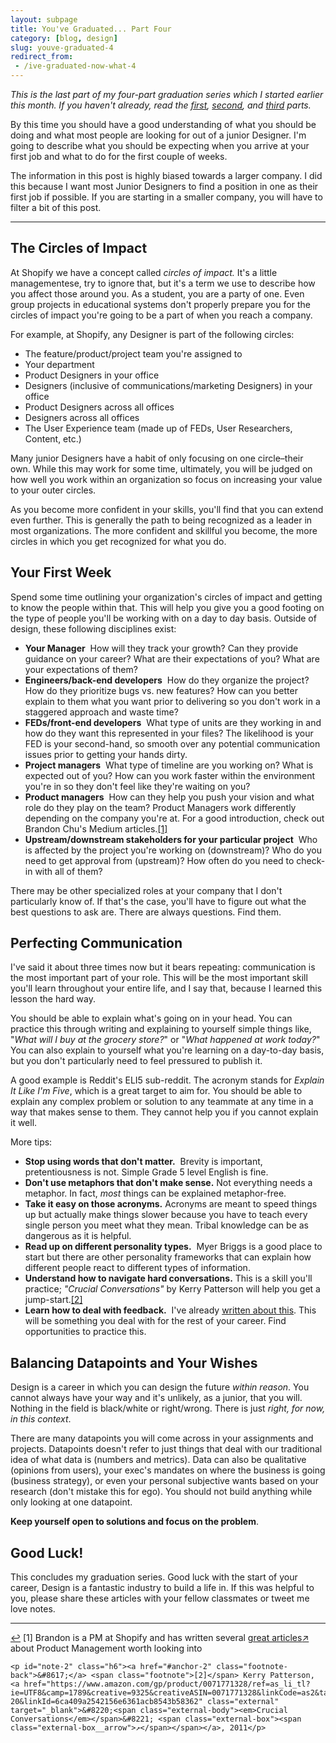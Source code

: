 ```yaml
---
layout: subpage
title: You've Graduated... Part Four
category: [blog, design]
slug: youve-graduated-4
redirect_from: 
 - /ive-graduated-now-what-4
---
```

*This is the last part of my four-part graduation series which I started earlier this month. If you haven't already, read the [first](http://helentran.com/ive-graduated-now-what-1), [second](http://helentran.com/ive-graduated-now-what-2), and [third](http://helentran.com/ive-graduated-now-what-3) parts.*

By this time you should have a good understanding of what you should be doing and what most people are looking for out of a junior Designer. I'm going to describe what you should be expecting when you arrive at your first job and what to do for the first couple of weeks.

The information in this post is highly biased towards a larger company. I did this because I want most Junior Designers to find a position in one as their first job if possible. If you are starting in a smaller company, you will have to filter a bit of this post.

<hr class="small">

## The Circles of Impact

At Shopify we have a concept called *circles of impact.* It's a little managementese, try to ignore that, but it's a term we use to describe how you affect those around you. As a student, you are a party of one. Even group projects in educational systems don't properly prepare you for the circles of impact you're going to be a part of when you reach a company.

For example, at Shopify, any Designer is part of the following circles:

- The feature/product/project team you're assigned to
- Your department
- Product Designers in your office
- Designers (inclusive of communications/marketing Designers) in your office
- Product Designers across all offices
- Designers across all offices
- The User Experience team (made up of FEDs, User Researchers, Content, etc.)

Many junior Designers have a habit of only focusing on one circle–their own. While this may work for some time, ultimately, you will be judged on how well you work within an organization so focus on increasing your value to your outer circles.

As you become more confident in your skills, you'll find that you can extend even further. This is generally the path to being recognized as a leader in most organizations. The more confident and skillful you become, the more circles in which you get recognized for what you do.

## Your First Week

Spend some time outlining your organization's circles of impact and getting to know the people within that. This will help you give you a good footing on the type of people you'll be working with on a day to day basis. Outside of design, these following disciplines exist:

- **Your Manager**   How will they track your growth? Can they provide guidance on your career? What are their expectations of you? What are your expectations of them?
- **Engineers/back-end developers**   How do they organize the project? How do they prioritize bugs vs. new features? How can you better explain to them what you want prior to delivering so you don't work in a staggered approach and waste time?
- **FEDs/front-end developers**   What type of units are they working in and how do they want this represented in your files? The likelihood is your FED is your second-hand, so smooth over any potential communication issues prior to getting your hands dirty.
- **Project managers**   What type of timeline are you working on? What is expected out of you? How can you work faster within the environment you're in so they don't feel like they're waiting on you? 
- **Product managers**   How can they help you push your vision and what role do they play on the team? Product Managers work differently depending on the company you're at. For a good introduction, check out Brandon Chu's Medium articles.<a id="anchor-1" href="#note-1" class="fieldnotes-anchor">[1]</a>
- **Upstream/downstream stakeholders for your particular project**   Who is affected by the project you're working on (downstream)? Who do you need to get approval from (upstream)? How often do you need to check-in with all of them?

There may be other specialized roles at your company that I don't particularly know of. If that's the case, you'll have to figure out what the best questions to ask are. There are always questions. Find them.

## Perfecting Communication

I've said it about three times now but it bears repeating: communication is the most important part of your role. This will be the most important skill you'll learn throughout your entire life, and I say that, because I learned this lesson the hard way.

You should be able to explain what's going on in your head. You can practice this through writing and explaining to yourself simple things like, "*What will I buy at the grocery store?*" or "*What happened at work today?*" You can also explain to yourself what you're learning on a day-to-day basis, but you don't particularly need to feel pressured to publish it.

A good example is Reddit's ELI5 sub-reddit. The acronym stands for *Explain It Like I'm Five*, which is a great target to aim for. You should be able to explain any complex problem or solution to any teammate at any time in a way that makes sense to them. They cannot help you if you cannot explain it well.

More tips:

- **Stop using words that don't matter.**   Brevity is important, pretentiousness is not. Simple Grade 5 level English is fine.
- **Don't use metaphors that don't make sense.** Not everything needs a metaphor. In fact, *most* things can be explained metaphor-free. 
- **Take it easy on those acronyms.** Acronyms are meant to speed things up but actually make things slower because you have to teach every single person you meet what they mean. Tribal knowledge can be as dangerous as it is helpful.
- **Read up on different personality types.**   Myer Briggs is a good place to start but there are other personality frameworks that can explain how different people react to different types of information.
- **Understand how to navigate hard conversations.** This is a skill you'll practice; <em>"Crucial Conversations"</em> by Kerry Patterson will help you get a jump-start.<a id="anchor-2" href="#note-2" class="fieldnotes-anchor">[2]</a>
- **Learn how to deal with feedback.**   I've already [written about this](http://helentran.com/dealing-with-feedback). This will be something you deal with for the rest of your career. Find opportunities to practice this.

## Balancing Datapoints and Your Wishes

Design is a career in which you can design the future *within reason*. You cannot always have your way and it's unlikely, as a junior, that you will. Nothing in the field is black/white or right/wrong. There is just *right, for now, in this context*.

There are many datapoints you will come across in your assignments and projects. Datapoints doesn't refer to just things that deal with our traditional idea of what data is (numbers and metrics). Data can also be qualitative (opinions from users), your exec's mandates on where the business is going (business strategy), or even your personal subjective wants based on your research (don't mistake this for ego). You should not build anything while only looking at one datapoint.

**Keep yourself open to solutions and focus on the problem**.

## Good Luck!

This concludes my graduation series. Good luck with the start of your career, Design is a fantastic industry to build a life in. If this was helpful to you, please share these articles with your fellow classmates or tweet me love notes.

<hr class="small">

<div class="fieldnotes">
    <p id="note-1" class="h6"><a href="#anchor-1" class="footnote-back">&#8617;</a> <span class="footnote">[1]</span> Brandon is a PM at Shopify and has written several <a href="https://medium.com/@brandonmchu" class="external" target="_blank"><span class="external-body">great articles</span><span class="external-box"><span class="external-box__arrow">↗</span></span></a> about Product Management worth looking into</p>

    <p id="note-2" class="h6"><a href="#anchor-2" class="footnote-back">&#8617;</a> <span class="footnote">[2]</span> Kerry Patterson, <a href="https://www.amazon.com/gp/product/0071771328/ref=as_li_tl?ie=UTF8&camp=1789&creative=9325&creativeASIN=0071771328&linkCode=as2&tag=heltraprodes-20&linkId=6ca409a2542156e6361acb8543b58362" class="external" target="_blank">&#8220;<span class="external-body"><em>Crucial Conversations</em></span>&#8221; <span class="external-box"><span class="external-box__arrow">↗</span></span></a>, 2011</p>
</div>